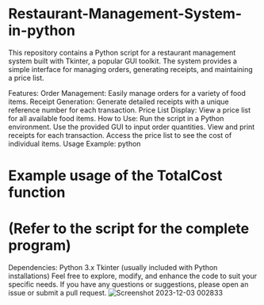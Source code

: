 # Restaurant-Management-System-in-python
This repository contains a Python script for a restaurant management system built with Tkinter, a popular GUI toolkit. The system provides a simple interface for managing orders, generating receipts, and maintaining a price list.

Features:
Order Management: Easily manage orders for a variety of food items.
Receipt Generation: Generate detailed receipts with a unique reference number for each transaction.
Price List Display: View a price list for all available food items.
How to Use:
Run the script in a Python environment.
Use the provided GUI to input order quantities.
View and print receipts for each transaction.
Access the price list to see the cost of individual items.
Usage Example:
python
# Example usage of the TotalCost function
# (Refer to the script for the complete program)
Dependencies:
Python 3.x
Tkinter (usually included with Python installations)
Feel free to explore, modify, and enhance the code to suit your specific needs. If you have any questions or suggestions, please open an issue or submit a pull request.
![Screenshot 2023-12-03 002833](https://github.com/Mostafamahmoud12824/Restaurant-Management-System/assets/62766443/1f3196ce-5828-4032-8ef8-63a0734ffe5e)
